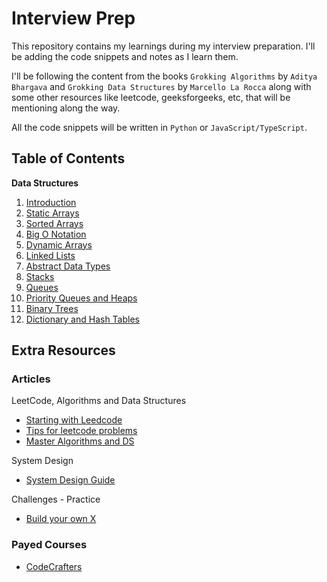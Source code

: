 # Interview Prep

This repository contains my learnings during my interview preparation. I'll be adding the code snippets and notes as I learn them.

I'll be following the content from the books `Grokking Algorithms` by `Aditya Bhargava` and `Grokking Data Structures` by `Marcello La Rocca` along with some other resources like leetcode, geeksforgeeks, etc, that will be mentioning along the way.

All the code snippets will be written in `Python` or `JavaScript/TypeScript`.

## Table of Contents

**Data Structures**

1. [Introduction](./grokking-data-structures/01-ds-introduction/README.md)
2. [Static Arrays](./grokking-data-structures/02-static-arrays/README.md)
3. [Sorted Arrays](./grokking-data-structures/03-sorted-arrays/README.md)
4. [Big O Notation](./grokking-data-structures/04-big-o-notation/README.md)
5. [Dynamic Arrays](./grokking-data-structures/05-dynamic-arrays/README.md)
6. [Linked Lists](./grokking-data-structures/06-linked-lists/README.md)
7. [Abstract Data Types](./grokking-data-structures/07-abstract-data-types/README.md)
8. [Stacks](./grokking-data-structures/08-stacks/README.md)
9. [Queues](./grokking-data-structures/09-queues/README.md)
10. [Priority Queues and Heaps](./grokking-data-structures/10-priority-queues-heaps/README.md)
11. [Binary Trees](./grokking-data-structures/11-binary-trees/README.md)
12. [Dictionary and Hash Tables](./grokking-data-structures/12-dict-hash-tables/README.md)

## Extra Resources

### Articles

LeetCode, Algorithms and Data Structures

- [Starting with Leedcode](https://medium.com/algomaster-io/how-to-start-leetcode-in-2025-as-a-beginner-5306b44e42f9)
- [Tips for leetcode problems](https://medium.com/algomaster-io/leetcode-was-hard-until-i-learned-these-15-patterns-19d15f6d71f1)
- [Master Algorithms and DS](https://medium.com/algomaster-io/how-i-mastered-data-structures-and-algorithms-eb8c5273c56d)

System Design

- [System Design Guide](https://medium.com/algomaster-io/a-step-by-step-guide-to-system-design-interviews-a11fdc522d0d)

Challenges - Practice

- [Build your own X](https://github.com/codecrafters-io/build-your-own-x)

### Payed Courses

- [CodeCrafters](https://codecrafters.io/)
